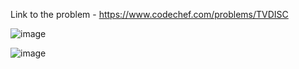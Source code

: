 Link to the problem - https://www.codechef.com/problems/TVDISC


![image](https://user-images.githubusercontent.com/57552973/219876822-a6497faa-270f-4981-9ccd-21d2aa55b31d.png)

![image](https://user-images.githubusercontent.com/57552973/219876840-fb4b6810-6ad5-4cd3-af54-d2a994e5f457.png)
